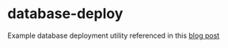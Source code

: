 # database-deploy
Example database deployment utility referenced in this [blog post](https://blog.data-ish.info/data-the-hard-way/database-deployment.html)
